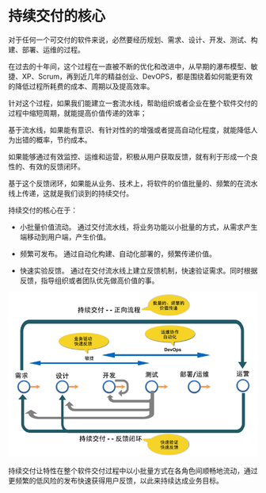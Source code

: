 # 持续交付的核心

对于任何一个可交付的软件来说，必然要经历规划、需求、设计、开发、测试、构建、部署、运维的过程。

在过去的十年间，这个过程在一直被不断的优化和改进中，从早期的瀑布模型、敏捷、XP、Scrum，再到近几年的精益创业、DevOPS，都是围绕着如何能更有效的降低过程所耗费的成本、周期以及提高效率。

针对这个过程，如果我们能建立一套流水线，帮助组织或者企业在整个软件交付的过程中缩短周期，就能提高价值传递的效率；

基于流水线，如果能有意识、有针对性的的增强或者提高自动化程度，就能降低人为出错的概率，节约成本。

如果能够通过有效监控、运维和运营，积极从用户获取反馈，就有利于形成一个良性的、有效的反馈闭环。

基于这个反馈闭环，如果能从业务、技术上，将软件的价值批量的、频繁的在流水线上传递，这就是我们谈到的持续交付。

持续交付的核心在于：

- 小批量价值流动。
	通过交付流水线，将业务功能以小批量的方式，从需求产生端移动到用户端，产生价值。

- 频繁可发布。
	通过自动化构建、自动化部署的，频繁传递价值。

- 快速实验反馈。
	通过在交付流水线上建立反馈机制，快速验证需求。同时根据反馈，指导组织或者团队优先做高价值的事。
	  			

<img src="images/continuous-delivery-800-600.png" />	  			

持续交付让特性在整个软件交付过程中以小批量方式在各角色间顺畅地流动，通过更频繁的低风险的发布快速获得用户反馈，以此来持续达成业务目标。

